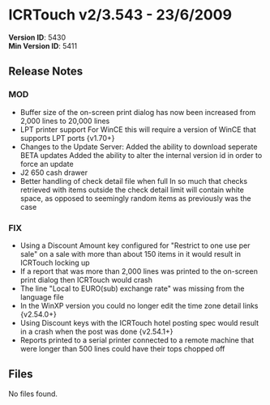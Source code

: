 # ICRTouch v2/3.543 - 23/6/2009

__Version ID__: 5430
<br>__Min Version ID__: 5411

## Release Notes
### MOD
- Buffer size of the on-screen print dialog has now been increased from 2,000 lines to 20,000 lines
- LPT printer support
For WinCE this will require a version of WinCE that supports LPT ports {v1.70+}
- Changes to the Update Server:
Added the ability to download seperate BETA updates
Added the ability to alter the internal version id in order to force an update
- J2 650 cash drawer
- Better handling of check detail file when full
In so much that checks retrieved with items outside the check detail limit will contain white space, as opposed to seemingly random items as previously was the case

### FIX
- Using a Discount Amount key configured for "Restrict to one use per sale" on a sale with more than about 150 items in it would result in ICRTouch locking up
- If a report that was more than 2,000 lines was printed to the on-screen print dialog then ICRTouch would crash
- The line "Local to EURO(sub) exchange rate" was missing from the language file
- In the WinXP version you could no longer edit the time zone detail links {v2.54.0+}
- Using Discount keys with the ICRTouch hotel posting spec would result in a crash when the post was done {v2.54.1+}
- Reports printed to a serial printer connected to a remote machine that were longer than 500 lines could have their tops chopped off

## Files
No files found.

